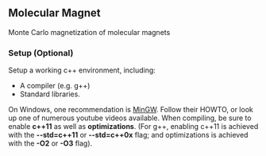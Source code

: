 ## Molecular Magnet
Monte Carlo magnetization of molecular magnets

### Setup (Optional)
Setup a working c++ environment, including:
- A compiler (e.g. g++)
- Standard libraries.

On Windows, one recommendation is [MinGW](http://www.mingw.org). Follow their HOWTO, or look up one of numerous youtube videos available.
When compiling, be sure to enable **c++11** as well as **optimizations**. (For g++, enabling c++11 is achieved with the **--std=c++11** or **--std=c++0x** flag; and optimizations is achieved with the **-O2** or **-O3** flag).
